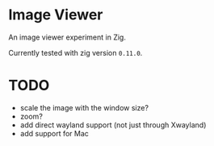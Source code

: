 # Image Viewer

An image viewer experiment in Zig.

Currently tested with zig version `0.11.0`.

# TODO

* scale the image with the window size?
* zoom?
* add direct wayland support (not just through Xwayland)
* add support for Mac
